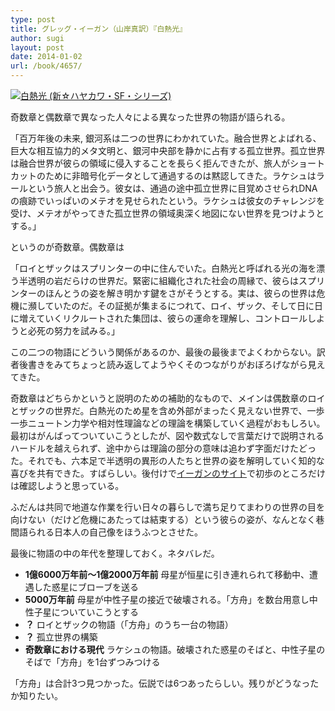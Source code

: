```yaml
---
type: post
title: グレッグ・イーガン（山岸真訳）『白熱光』
author: sugi
layout: post
date: 2014-01-02
url: /book/4657/
---
```

<a href="http://www.amazon.co.jp/exec/obidos/ASIN/4153350125/naoyadyndnsor-22/ref=nosim/" onclick="_gaq.push(['_trackEvent', 'outbound-article', 'http://www.amazon.co.jp/exec/obidos/ASIN/4153350125/naoyadyndnsor-22/ref=nosim/', '']);" name="amazletlink" target="_blank"><img src="http://i2.wp.com/ecx.images-amazon.com/images/I/51u7dCIM2PL._SL160_.jpg?w=660" alt="白熱光 (新☆ハヤカワ・SF・シリーズ)" class="alignleft"  data-recalc-dims="1" /></a>

奇数章と偶数章で異なった人々による異なった世界の物語が語られる。

「百万年後の未来, 銀河系は二つの世界にわかれていた。融合世界とよばれる、巨大な相互協力的メタ文明と、銀河中央部を静かに占有する孤立世界。孤立世界は融合世界が彼らの領域に侵入することを長らく拒んできたが、旅人がショートカットのために非暗号化データとして通過するのは黙認してきた。ラケシュはラールという旅人と出会う。彼女は、通過の途中孤立世界に目覚めさせられDNAの痕跡でいっぱいのメテオを見せられたという。ラケシュは彼女のチャレンジを受け、メテオがやってきた孤立世界の領域奥深く地図にない世界を見つけようとする。」

というのが奇数章。偶数章は

「ロイとザックはスプリンターの中に住んでいた。白熱光と呼ばれる光の海を漂う半透明の岩だらけの世界だ。緊密に組織化された社会の周縁で、彼らはスプリンターのほんとうの姿を解き明かす鍵をさがそうとする。実は、彼らの世界は危機に瀕していたのだ。その証拠が集まるにつれて、ロイ、ザック、そして日に日に増えていくリクルートされた集団は、彼らの運命を理解し、コントロールしようと必死の努力を試みる。」

この二つの物語にどういう関係があるのか、最後の最後までよくわからない。訳者後書きをみてちょっと読み返してようやくそのつながりがおぼろげながら見えてきた。

奇数章はどちらかというと説明のための補助的なもので、メインは偶数章のロイとザックの世界だ。白熱光のため星を含め外部がまったく見えない世界で、一歩一歩ニュートン力学や相対性理論などの理論を構築していく過程がおもしろい。最初はがんばってついていこうとしたが、図や数式なしで言葉だけで説明されるハードルを越えられず、途中からは理論の部分の意味は追わず字面だけたどった。それでも、六本足で半透明の異形の人たちと世界の姿を解明していく知的な喜びを共有できた。すばらしい。後付けで<a href="http://gregegan.customer.netspace.net.au/INCANDESCENCE/Incandescence.html" onclick="_gaq.push(['_trackEvent', 'outbound-article', 'http://gregegan.customer.netspace.net.au/INCANDESCENCE/Incandescence.html', 'イーガンのサイト']);" target="_blank">イーガンのサイト</a>で初歩のところだけは確認しようと思っている。

ふだんは共同で地道な作業を行い日々の暮らしで満ち足りてまわりの世界の目を向けない（だけど危機にあたっては結束する）という彼らの姿が、なんとなく巷間語られる日本人の自己像をほうふつとさせた。

最後に物語の中の年代を整理しておく。ネタバレだ。

  * **1億6000万年前〜1億2000万年前** 母星が恒星に引き連れられて移動中、遭遇した惑星にブローブを送る
  * **5000万年前** 母星が中性子星の接近で破壊される。「方舟」を数台用意し中性子星についていこうとする
  * **？** ロイとザックの物語（「方舟」のうち一台の物語）
  * **？** 孤立世界の構築
  * **奇数章における現代** ラケシュの物語。破壊された惑星のそばと、中性子星のそばで「方舟」を1台ずつみつける

「方舟」は合計3つ見つかった。伝説では6つあったらしい。残りがどうなったか知りたい。
